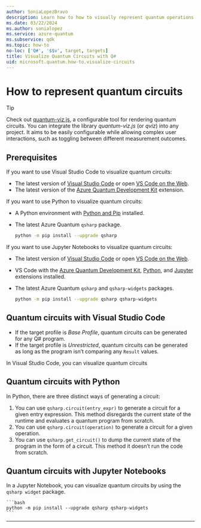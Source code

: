 ```yaml
---
author: SoniaLopezBravo
description: Learn how to how to visually represent quantum operations with quantum circuit diagrams. 
ms.date: 03/22/2024
ms.author: sonialopez
ms.service: azure-quantum
ms.subservice: qdk
ms.topic: how-to
no-loc: ['Q#', '$$v', target, targets]
title: Visualize Quantum Circuits with Q#
uid: microsoft.quantum.how-to.visualize-circuits
---
```


# How to represent quantum circuits






> [!TIP]
> Check out [quantum-viz.js](https://github.com/microsoft/quantum-viz.js/), a configurable tool for rendering quantum circuits. You can integrate the library *quantum-viz.js* (or *qviz*) into any project. It aims to be easily configurable while allowing complex user interactions, such as toggling between different measurement outcomes.

## Prerequisites

If you want to use Visual Studio Code to visualize quantum circuits:

- The latest version of [Visual Studio Code](https://code.visualstudio.com/download) or open [VS Code on the Web](https://vscode.dev/).
- The latest version of the [Azure Quantum Development Kit](https://marketplace.visualstudio.com/items?itemName=quantum.qsharp-lang-vscode) extension.

If you want to use Python to visualize quantum circuits:

- A Python environment with [Python and Pip](https://apps.microsoft.com/detail/9NRWMJP3717K) installed.
- The latest Azure Quantum `qsharp` package.

    ```bash
    python -m pip install --upgrade qsharp 
    ```

If you want to use Jupyter Notebooks to visualize quantum circuits:

- The latest version of [Visual Studio Code](https://code.visualstudio.com/download) or open [VS Code on the Web](https://vscode.dev/quantum).
- VS Code with the [Azure Quantum Development Kit](https://marketplace.visualstudio.com/items?itemName=quantum.qsharp-lang-vscode), [Python](https://marketplace.visualstudio.com/items?itemName=ms-python.python), and [Jupyter](https://marketplace.visualstudio.com/items?itemName=ms-toolsai.jupyter) extensions installed.
- The latest Azure Quantum `qsharp` and `qsharp-widgets` packages.  

    ```bash
    python -m pip install --upgrade qsharp qsharp-widgets 
    ```


## Quantum circuits with Visual Studio Code


- If the target profile is *Base Profile*, quantum circuits can be generated for any Q# program.
- If the target profile is *Unrestricted*, quantum circuits can be generated as long as the program isn’t comparing any `Result` values.

In Visual Studio Code, you can visualize quantum circuits 


## Quantum circuits with Python

In Python, there are three distinct ways of generating a circuit: 

1. You can use `qsharp.circuit(entry_expr)` to generate a circuit for a given entry expression. This method disregards the current state of the runtime and evaluates a quantum program from scratch.
1. You can use `qsharp.circuit(operation)` to generate a circuit for a given operation.
1. You can use `qsharp.get_circuit()` to dump the current state of the program in the form of a circuit. This method it doesn’t run the code from scratch.



## Quantum circuits with Jupyter Notebooks

In a Jupyter Notebook, you can visualize quantum circuits by using the `qsharp widget` package. 

    ```bash
    python -m pip install --upgrade qsharp qsharp-widgets 
    ```

***

